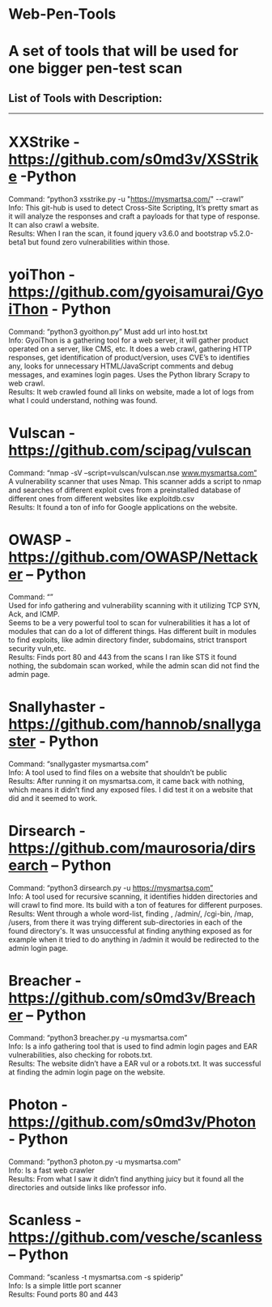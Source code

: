 # Web-Pen-Tools
# A set of tools that will be used for one bigger pen-test scan

## List of Tools with Description:
-------------------------------
# XXStrike - https://github.com/s0md3v/XSStrike -Python<br>
Command: “python3 xsstrike.py -u "https://mysmartsa.com/" --crawl”<br>
Info: This git-hub is used to detect Cross-Site Scripting, It’s pretty smart as it will analyze the responses and craft a payloads for that type of response. It can also crawl a website.<br>
Results: When I ran the scan, it found jquery v3.6.0  and bootstrap v5.2.0-beta1 but found zero vulnerabilities within those.<br>


# yoiThon - https://github.com/gyoisamurai/GyoiThon - Python<br>
Command: “python3 gyoithon.py” Must add url into host.txt<br>
Info: GyoiThon is a gathering tool for a web server, it will gather product operated on a server, like CMS, etc. It does a web crawl, gathering HTTP responses, get identification of product/version, uses CVE’s to identifies any, looks for unnecessary HTML/JavaScript comments and debug messages, and examines login pages. Uses the Python library Scrapy to web crawl.<br>
Results: It web crawled found all links on website, made a lot of logs from what I could understand, nothing was found.<br>


# Vulscan - https://github.com/scipag/vulscan<br>
Command: “nmap -sV –script=vulscan/vulscan.nse www.mysmartsa.com”<br>
A vulnerability scanner that uses Nmap. This scanner adds a script to nmap and searches of different exploit cves from a preinstalled database of different ones from different websites like exploitdb.csv<br>
Results: It found a ton of info for Google applications on the website.<br>


# OWASP - https://github.com/OWASP/Nettacker – Python<br>
Command: “”<br>
Used for info gathering and vulnerability scanning with it utilizing TCP SYN, Ack, and ICMP.<br>
Seems to be a very powerful tool to scan for vulnerabilities it has a lot of modules that can do a lot of different things. Has different built in modules to find exploits, like admin directory finder, subdomains, strict transport security vuln,etc. <br>
Results: Finds port 80 and 443 from the scans I ran like STS it found nothing, the subdomain scan worked, while the admin scan did not find the admin page.<br> 


# Snallyhaster - https://github.com/hannob/snallygaster - Python<br>
Command: “snallygaster mysmartsa.com”<br>
Info: A tool used to find files on a website that shouldn’t be public<br>
Results: After running it on mysmartsa.com, it came back with nothing, which means it didn’t find any exposed files. I did test it on a website that did and it seemed to work.<br>


# Dirsearch - https://github.com/maurosoria/dirsearch – Python<br>
Command: “python3 dirsearch.py -u https://mysmartsa.com”<br>
Info: A tool used for recursive scanning, it identifies hidden directories and will crawl to find more. Its build with a ton of features for different purposes.<br>
Results: Went through a whole word-list, finding , /admin/, /cgi-bin, /map, /users, from there it was trying different sub-directories in each of the found directory's. It was unsuccessful at finding anything exposed as for example when it tried to do anything in /admin it would be redirected to the admin login page.<br>


# Breacher - https://github.com/s0md3v/Breacher – Python<br>
Command: “python3 breacher.py -u mysmartsa.com”<br>
Info: Is a info gathering tool that is used to find admin login pages and EAR vulnerabilities, also checking for robots.txt.<br> 
Results: The website didn’t have a EAR vul or a robots.txt. It was successful at finding the admin login page on the website. <br>


# Photon - https://github.com/s0md3v/Photon - Python<br>
Command: ”python3 photon.py -u mysmartsa.com”<br>
Info: Is a fast web crawler<br>
Results: From what I saw it didn’t find anything juicy but it found all the directories and outside links like professor info.<br>


# Scanless - https://github.com/vesche/scanless – Python<br>
Command: “scanless -t mysmartsa.com -s spiderip”<br>
Info: Is a simple little port scanner<br>
Results: Found ports 80 and 443<br>
